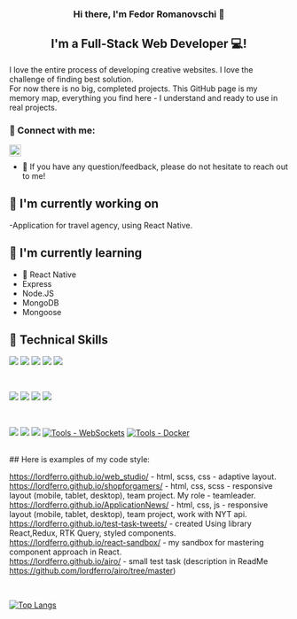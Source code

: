 
<h3 align="center">
Hi there, I'm Fedor Romanovschi 👋
</h3>

<h2 align="center">
I'm a Full-Stack Web Developer 💻!
</h2> 

I love the entire process of developing creative websites. I love the challenge of finding best solution. </br>
For now there is no big, completed projects. This GitHub page is my memory map, everything you find here - I understand and ready to use in real projects.

### 🤝 Connect with me:

<a href="https://www.linkedin.com/in/fedor-romanovschi/"><img align="left" src="https://raw.githubusercontent.com/yushi1007/yushi1007/main/images/linkedin.svg" alt="Fedor Romanovschi | LinkedIn" width="21px"/></a>
</br>
- 💬 If you have any question/feedback, please do not hesitate to reach out to me!

## 🔭 I'm currently working on

-Application for travel agency, using React Native.

## 🌱 I'm currently learning

- 📱 React Native
- Express
- Node.JS 
- MongoDB 
- Mongoose

## 💼 Technical Skills

![](https://img.shields.io/badge/Code-React-informational?style=flat&logo=react&color=61DAFB)
![](https://img.shields.io/badge/Code-Redux-informational?style=flat&logo=Redux&color=764ABC)
![](https://img.shields.io/badge/Code-JavaScript-informational?style=flat&logo=JavaScript&color=F7DF1E)
![](https://img.shields.io/badge/Code-HTML5-informational?style=flat&logo=HTML5&color=E34F26)
![](https://img.shields.io/badge/code-TypeScript-%233178C6?style=flat&logo=typescript)

</br>

![](https://img.shields.io/badge/Style-Bootstrap-informational?style=flat&logo=Bootstrap&color=7952B3)
![](https://img.shields.io/badge/Style-CSS3-informational?style=flat&logo=CSS3&color=1572B6)
![](https://img.shields.io/badge/Style-styled--components-informational?style=flat&logo=styled-components&color=DB7093)
![](https://img.shields.io/badge/Style-NativeBase-brightgreen)


</br>

![](https://img.shields.io/badge/Tools-Figma-informational?style=flat&logo=Figma&color=F24E1E)
![](https://img.shields.io/badge/Tools-NPM-informational?style=flat&logo=NPM&color=CB3837)
![](https://img.shields.io/badge/Tools-GitHub-informational?style=flat&logo=GitHub&color=181717)
[![Tools - WebSockets](https://img.shields.io/static/v1?label=Tools&message=WebSockets&color=2ea44f)](https://socket.io/)
[![Tools - Docker](https://img.shields.io/static/v1?label=Tools&message=Docker&color=blue&logo=Docker)](https://docker.com/)

</br>
## Here is examples of my code style:

https://lordferro.github.io/web_studio/ - html, scss, css - adaptive layout. </br>
https://lordferro.github.io/shopforgamers/ - html, css, scss - responsive layout (mobile, tablet, desktop), team project. My role - teamleader. </br>
https://lordferro.github.io/ApplicationNews/ - html, css, js - responsive layout (mobile, tablet, desktop), team project, work with NYT api.</br>
https://lordferro.github.io/test-task-tweets/ - created Using library React,Redux, RTK Query, styled components.</br>
https://lordferro.github.io/react-sandbox/ - my sandbox for mastering component approach in React.</br>
https://lordferro.github.io/airo/ - small test task (description in ReadMe https://github.com/lordferro/airo/tree/master)</br>



</br>

[![Top Langs](https://github-readme-stats.vercel.app/api/top-langs/?username=lordferro&layout=compact)](https://github.com/lordferro)
